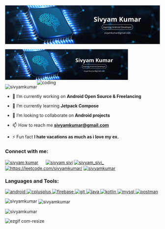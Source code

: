 

![ezgif com-resize](https://raw.githubusercontent.com/Sivyamkumar/Sivyamkumar/main/template.png)

<img align="top" alt="coding" width="400" src="https://raw.githubusercontent.com/Sivyamkumar/Sivyamkumar/main/template.png">

<img align="right" alt="coding" width="400" src="https://camo.githubusercontent.com/8bf6f6d78abc81fcf9c49f10649423e73ea44bc248e83aaae8759d401c829a84/68747470733a2f2f70687973696373677572756b756c2e66696c65732e776f726470726573732e636f6d2f323031392f30322f6368617261637465722d312e676966">
 
<p align="left"> <img src="https://komarev.com/ghpvc/?username=sivyamkumar&label=Profile%20views&color=0e75b6&style=flat" alt="sivyamkumar" /> </p>

- 🔭 I’m currently working on **Android Open Source & Freelancing**

- 🌱 I’m currently learning **Jetpack Compose**

- 👯 I’m looking to collaborate on **Android projects**

- 📫 How to reach me **sivyamkumar@gmail.com**

- ⚡ Fun fact **I hate vacations as much as i love my ex.**

<h3 align="left">Connect with me:</h3>
<p align="left">
<a href="https://www.linkedin.com/in/sivyam-kumar-273347202/" target="blank"><img align="center" src="https://upload.wikimedia.org/wikipedia/commons/thumb/c/ca/LinkedIn_logo_initials.png/480px-LinkedIn_logo_initials.png" alt="sivyam kumar" height="40" width="40" style="margin-right: 20px;" /></a>
<a href="https://www.facebook.com/sivyam.kumar/" target="blank"><img align="center" src="https://image.similarpng.com/very-thumbnail/2020/04/Popular-facebook-Logo-png.png" alt="sivyam sivi" height="40" width="40" /></a>
<a href="https://www.instagram.com/sivyam_sivi_/" target="blank"><img align="center" src="https://img.freepik.com/premium-vector/instagram-social-media-icon-gradient-social-media-logo_197792-4682.jpg?size=338&ext=jpg&ga=GA1.1.1546980028.1703721600&semt=ais" alt="sivyam_sivi_" height="40" width="40" /></a>
<a href="https://leetcode.com/sivyamkumar/" target="blank"><img align="center" src="https://upload.wikimedia.org/wikipedia/commons/1/19/LeetCode_logo_black.png" alt="https://leetcode.com/sivyamkumar/" height="40" width="40" /></a>
<a href="[https://auth.geeksforgeeks.org/user/sivyamkumar](https://auth.geeksforgeeks.org/user/sivyamkumar/?utm_source=geeksforgeeks&utm_medium=my_profile&utm_campaign=auth_user)" target="blank"><img align="center" src="https://encrypted-tbn0.gstatic.com/images?q=tbn:ANd9GcS9RqlbQF3aDk-evbIgAfTZqXxyyllm1FftStV2VDIgIw&s" alt="sivyamkumar" height="40" width="40" /></a>
</p>

<h3 align="left">Languages and Tools:</h3>
<p align="left"> <a href="https://developer.android.com" target="_blank" rel="noreferrer"> <img src="https://encrypted-tbn0.gstatic.com/images?q=tbn:ANd9GcTzW60RLWlwdapTkH2w6ujomyiFYZfu7pOF3-jK2wT3Ig&s" alt="android" width="40" height="40"/> </a> <a href="https://www.w3schools.com/cpp/" target="_blank" rel="noreferrer"> <img src="https://w7.pngwing.com/pngs/46/626/png-transparent-c-logo-the-c-programming-language-computer-icons-computer-programming-source-code-programming-miscellaneous-template-blue.png" alt="cplusplus" width="40" height="40"/> </a>
  <a href="https://firebase.google.com/" target="_blank" rel="noreferrer"> <img src="https://www.vectorlogo.zone/logos/firebase/firebase-icon.svg" alt="firebase" width="40" height="40"/> </a> 
  <a href="https://git-scm.com/" target="_blank" rel="noreferrer"> <img src="https://www.vectorlogo.zone/logos/git-scm/git-scm-icon.svg" alt="git" width="40" height="40"/> </a> 
  <a href="https://www.java.com" target="_blank" rel="noreferrer"> <img src="https://w7.pngwing.com/pngs/917/862/png-transparent-java-programmer-computer-programming-logo-others-miscellaneous-text-logo.png" alt="java" width="40" height="40"/> </a> 
  <a href="https://kotlinlang.org" target="_blank" rel="noreferrer"> <img src="https://www.vectorlogo.zone/logos/kotlinlang/kotlinlang-icon.svg" alt="kotlin" width="40" height="40"/> </a> 
  <a href="https://www.mysql.com/" target="_blank" rel="noreferrer"> <img src="https://w7.pngwing.com/pngs/384/848/png-transparent-mysql-php-database-javascript-ajax-carnifex-blue-text-logo.png" alt="mysql" width="40" height="40"/> </a> 
  <a href="https://postman.com" target="_blank" rel="noreferrer"> <img src="https://www.vectorlogo.zone/logos/getpostman/getpostman-icon.svg" alt="postman" width="40" height="40"/> </a> </p>

<p><img align="left" src="https://github-readme-stats.vercel.app/api/top-langs?username=sivyamkumar&show_icons=true&locale=en&layout=compact" alt="sivyamkumar" /></p>

<p>&nbsp;<img align="center" src="https://github-readme-stats.vercel.app/api?username=sivyamkumar&show_icons=true&locale=en" alt="sivyamkumar" /></p>

<p><img align="center" src="https://github-readme-streak-stats.herokuapp.com/?user=sivyamkumar&" alt="sivyamkumar" /></p>

![ezgif com-resize](https://user-images.githubusercontent.com/96889318/219790276-2ef41c79-6371-46fe-962f-9b403a515c16.gif)
